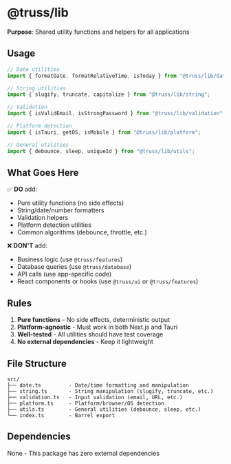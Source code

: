 # @truss/lib

**Purpose**: Shared utility functions and helpers for all applications

## Usage

```typescript
// Date utilities
import { formatDate, formatRelativeTime, isToday } from "@truss/lib/date";

// String utilities
import { slugify, truncate, capitalize } from "@truss/lib/string";

// Validation
import { isValidEmail, isStrongPassword } from "@truss/lib/validation";

// Platform detection
import { isTauri, getOS, isMobile } from "@truss/lib/platform";

// General utilities
import { debounce, sleep, uniqueId } from "@truss/lib/utils";
```

## What Goes Here

✅ **DO** add:

- Pure utility functions (no side effects)
- String/date/number formatters
- Validation helpers
- Platform detection utilities
- Common algorithms (debounce, throttle, etc.)

❌ **DON'T** add:

- Business logic (use `@truss/features`)
- Database queries (use `@truss/database`)
- API calls (use app-specific code)
- React components or hooks (use `@truss/ui` or `@truss/features`)

## Rules

1. **Pure functions** - No side effects, deterministic output
2. **Platform-agnostic** - Must work in both Next.js and Tauri
3. **Well-tested** - All utilities should have test coverage
4. **No external dependencies** - Keep it lightweight

## File Structure

```
src/
├── date.ts         - Date/time formatting and manipulation
├── string.ts       - String manipulation (slugify, truncate, etc.)
├── validation.ts   - Input validation (email, URL, etc.)
├── platform.ts     - Platform/browser/OS detection
├── utils.ts        - General utilities (debounce, sleep, etc.)
└── index.ts        - Barrel export
```

## Dependencies

None - This package has zero external dependencies

